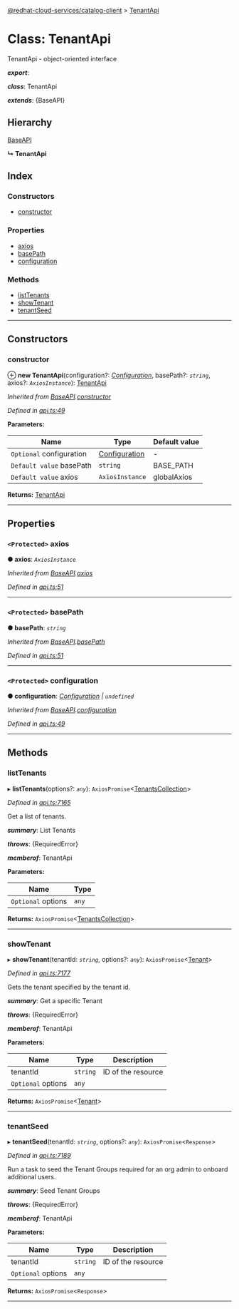 [@redhat-cloud-services/catalog-client](../README.md) > [TenantApi](../classes/tenantapi.md)

# Class: TenantApi

TenantApi - object-oriented interface

*__export__*: 

*__class__*: TenantApi

*__extends__*: {BaseAPI}

## Hierarchy

 [BaseAPI](baseapi.md)

**↳ TenantApi**

## Index

### Constructors

* [constructor](tenantapi.md#constructor)

### Properties

* [axios](tenantapi.md#axios)
* [basePath](tenantapi.md#basepath)
* [configuration](tenantapi.md#configuration)

### Methods

* [listTenants](tenantapi.md#listtenants)
* [showTenant](tenantapi.md#showtenant)
* [tenantSeed](tenantapi.md#tenantseed)

---

## Constructors

<a id="constructor"></a>

###  constructor

⊕ **new TenantApi**(configuration?: *[Configuration](configuration.md)*, basePath?: *`string`*, axios?: *`AxiosInstance`*): [TenantApi](tenantapi.md)

*Inherited from [BaseAPI](baseapi.md).[constructor](baseapi.md#constructor)*

*Defined in [api.ts:49](https://github.com/RedHatInsights/javascript-clients/blob/master/packages/catalog/api.ts#L49)*

**Parameters:**

| Name | Type | Default value |
| ------ | ------ | ------ |
| `Optional` configuration | [Configuration](configuration.md) | - |
| `Default value` basePath | `string` |  BASE_PATH |
| `Default value` axios | `AxiosInstance` |  globalAxios |

**Returns:** [TenantApi](tenantapi.md)

___

## Properties

<a id="axios"></a>

### `<Protected>` axios

**● axios**: *`AxiosInstance`*

*Inherited from [BaseAPI](baseapi.md).[axios](baseapi.md#axios)*

*Defined in [api.ts:51](https://github.com/RedHatInsights/javascript-clients/blob/master/packages/catalog/api.ts#L51)*

___
<a id="basepath"></a>

### `<Protected>` basePath

**● basePath**: *`string`*

*Inherited from [BaseAPI](baseapi.md).[basePath](baseapi.md#basepath)*

*Defined in [api.ts:51](https://github.com/RedHatInsights/javascript-clients/blob/master/packages/catalog/api.ts#L51)*

___
<a id="configuration"></a>

### `<Protected>` configuration

**● configuration**: *[Configuration](configuration.md) \| `undefined`*

*Inherited from [BaseAPI](baseapi.md).[configuration](baseapi.md#configuration)*

*Defined in [api.ts:49](https://github.com/RedHatInsights/javascript-clients/blob/master/packages/catalog/api.ts#L49)*

___

## Methods

<a id="listtenants"></a>

###  listTenants

▸ **listTenants**(options?: *`any`*): `AxiosPromise`<[TenantsCollection](../interfaces/tenantscollection.md)>

*Defined in [api.ts:7165](https://github.com/RedHatInsights/javascript-clients/blob/master/packages/catalog/api.ts#L7165)*

Get a list of tenants.

*__summary__*: List Tenants

*__throws__*: {RequiredError}

*__memberof__*: TenantApi

**Parameters:**

| Name | Type |
| ------ | ------ |
| `Optional` options | `any` |

**Returns:** `AxiosPromise`<[TenantsCollection](../interfaces/tenantscollection.md)>

___
<a id="showtenant"></a>

###  showTenant

▸ **showTenant**(tenantId: *`string`*, options?: *`any`*): `AxiosPromise`<[Tenant](../interfaces/tenant.md)>

*Defined in [api.ts:7177](https://github.com/RedHatInsights/javascript-clients/blob/master/packages/catalog/api.ts#L7177)*

Gets the tenant specified by the tenant id.

*__summary__*: Get a specific Tenant

*__throws__*: {RequiredError}

*__memberof__*: TenantApi

**Parameters:**

| Name | Type | Description |
| ------ | ------ | ------ |
| tenantId | `string` |  ID of the resource |
| `Optional` options | `any` |

**Returns:** `AxiosPromise`<[Tenant](../interfaces/tenant.md)>

___
<a id="tenantseed"></a>

###  tenantSeed

▸ **tenantSeed**(tenantId: *`string`*, options?: *`any`*): `AxiosPromise`<`Response`>

*Defined in [api.ts:7189](https://github.com/RedHatInsights/javascript-clients/blob/master/packages/catalog/api.ts#L7189)*

Run a task to seed the Tenant Groups required for an org admin to onboard additional users.

*__summary__*: Seed Tenant Groups

*__throws__*: {RequiredError}

*__memberof__*: TenantApi

**Parameters:**

| Name | Type | Description |
| ------ | ------ | ------ |
| tenantId | `string` |  ID of the resource |
| `Optional` options | `any` |

**Returns:** `AxiosPromise`<`Response`>

___

